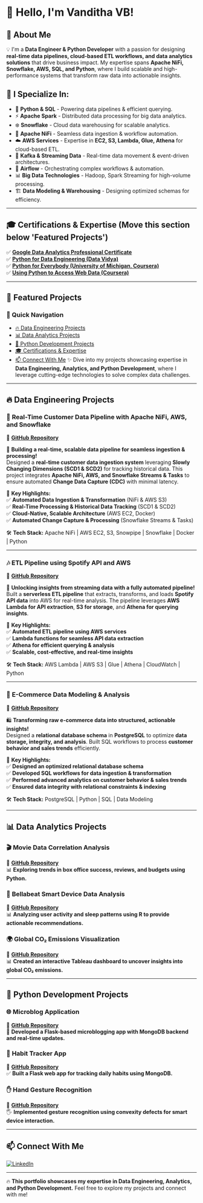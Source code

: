 # 👋 Hello, I'm Vanditha VB!

## 👋 About Me
💡 I'm a **Data Engineer & Python Developer** with a passion for designing **real-time data pipelines, cloud-based ETL workflows, and data analytics solutions** that drive business impact. My expertise spans **Apache NiFi, Snowflake, AWS, SQL, and Python**, where I build scalable and high-performance systems that transform raw data into actionable insights.

## 🎯 I Specialize In:

- 🚀 **Python & SQL** - Powering data pipelines & efficient querying.
- ⚡ **Apache Spark** - Distributed data processing for big data analytics.
- ❄️ **Snowflake** - Cloud data warehousing for scalable analytics.
- 🔗 **Apache NiFi** - Seamless data ingestion & workflow automation.
- ☁️ **AWS Services** - Expertise in **EC2, S3, Lambda, Glue, Athena** for cloud-based ETL.
- 📡 **Kafka & Streaming Data** - Real-time data movement & event-driven architectures.
- 🔄 **Airflow** - Orchestrating complex workflows & automation.
- 📊 **Big Data Technologies** - Hadoop, Spark Streaming for high-volume processing.
- 🏗 **Data Modeling & Warehousing** - Designing optimized schemas for efficiency.

---

## 🎓 **Certifications & Expertise** (Move this section below 'Featured Projects')
✅ **[Google Data Analytics Professional Certificate](https://coursera.org/share/09762e92c1f747b3fde10e1fc41ac4c5)**  
✅ **[Python for Data Engineering (Data Vidya)](https://www.linkedin.com/feed/update/urn:li:activity:7248794563635556352/)**  
✅ **[Python for Everybody (University of Michigan, Coursera)](https://www.coursera.org/account/accomplishments/verify/R9UYWNS4W5YZ)**  
✅ **[Using Python to Access Web Data (Coursera)](https://www.coursera.org/account/accomplishments/verify/MWHS96GHCF6S)**  

---

## 🚀 **Featured Projects**

### 📌 Quick Navigation
- [🔥 Data Engineering Projects](#-data-engineering-projects)
- [📊 Data Analytics Projects](#-data-analytics-projects)
- [🐍 Python Development Projects](#-python-development-projects)
- [🎓 Certifications & Expertise](#-certifications--expertise)
- [📫 Connect With Me](#-connect-with-me)
✨ Dive into my projects showcasing expertise in **Data Engineering, Analytics, and Python Development**, where I leverage cutting-edge technologies to solve complex data challenges.

---

## 🔥 **Data Engineering Projects**

### 🔹 **Real-Time Customer Data Pipeline with Apache NiFi, AWS, and Snowflake**  
🔗 **[GitHub Repository](https://github.com/vandithavb/Real-Time-Customer-Data-Pipeline-with-Apache-NiFi-AWS-and-Snowflake)**  

📡 **Building a real-time, scalable data pipeline for seamless ingestion & processing!**  
Designed a **real-time customer data ingestion system** leveraging **Slowly Changing Dimensions (SCD1 & SCD2)** for tracking historical data. This project integrates **Apache NiFi, AWS, and Snowflake Streams & Tasks** to ensure automated **Change Data Capture (CDC)** with minimal latency.

🔹 **Key Highlights:**  
✅ **Automated Data Ingestion & Transformation** (NiFi & AWS S3)  
✅ **Real-Time Processing & Historical Data Tracking** (SCD1 & SCD2)  
✅ **Cloud-Native, Scalable Architecture** (AWS EC2, Docker)  
✅ **Automated Change Capture & Processing** (Snowflake Streams & Tasks)  

🛠 **Tech Stack:** Apache NiFi | AWS EC2, S3, Snowpipe | Snowflake | Docker | Python  

---

### 🎶 **ETL Pipeline using Spotify API and AWS**  
🔗 **[GitHub Repository](https://github.com/vandithavb/Spotify-end-to-end-ETL-data-Pipeline--AWS)**  

🎵 **Unlocking insights from streaming data with a fully automated pipeline!**  
Built a **serverless ETL pipeline** that extracts, transforms, and loads **Spotify API data** into AWS for real-time analysis. The pipeline leverages **AWS Lambda for API extraction**, **S3 for storage**, and **Athena for querying insights**.

🔹 **Key Highlights:**  
✅ **Automated ETL pipeline using AWS services**  
✅ **Lambda functions for seamless API data extraction**  
✅ **Athena for efficient querying & analysis**  
✅ **Scalable, cost-effective, and real-time insights**  

🛠 **Tech Stack:** AWS Lambda | AWS S3 | Glue | Athena | CloudWatch | Python  

---

### 🛒 **E-Commerce Data Modeling & Analysis**  
🔗 **[GitHub Repository](https://github.com/vandithavb/vandithavb/tree/main/E-Commerce%20Data%20Modeling%20and%20Analysis)**  

🛍️ **Transforming raw e-commerce data into structured, actionable insights!**  
Designed a **relational database schema** in **PostgreSQL** to optimize **data storage, integrity, and analysis**. Built SQL workflows to process **customer behavior and sales trends** efficiently.

🔹 **Key Highlights:**  
✅ **Designed an optimized relational database schema**  
✅ **Developed SQL workflows for data ingestion & transformation**  
✅ **Performed advanced analytics on customer behavior & sales trends**  
✅ **Ensured data integrity with relational constraints & indexing**  

🛠 **Tech Stack:** PostgreSQL | Python | SQL | Data Modeling  

---

## 📊 **Data Analytics Projects**

### 🎬 **Movie Data Correlation Analysis**  
🔗 **[GitHub Repository](https://github.com/vandithavb/Data_Analysis_Projects/tree/main/Movie%20Data%20Correlation%20Analysis)**  
📊 **Exploring trends in box office success, reviews, and budgets using Python.**

### 📱 **Bellabeat Smart Device Data Analysis**  
🔗 **[GitHub Repository](https://github.com/vandithavb/Data_Analysis_Projects/tree/main/Smart%20Device%20Data%20Analysis)**  
📊 **Analyzing user activity and sleep patterns using R to provide actionable recommendations.**

### 🌍 **Global CO₂ Emissions Visualization**  
🔗 **[GitHub Repository](https://github.com/vandithavb/Data_Analysis_Projects/tree/main/Global%20co2%20emissions)**  
📊 **Created an interactive Tableau dashboard to uncover insights into global CO₂ emissions.**

---

## 🐍 **Python Development Projects**

### 🌐 **Microblog Application**  
🔗 **[GitHub Repository](https://github.com/vandithavb/microblog-python-web)**  
📝 **Developed a Flask-based microblogging app with MongoDB backend and real-time updates.**

### 🎯 **Habit Tracker App**  
🔗 **[GitHub Repository](https://github.com/vandithavb/HabitTracker)**  
✅ **Built a Flask web app for tracking daily habits using MongoDB.**

### ✋ **Hand Gesture Recognition**  
🔗 **[GitHub Repository](https://github.com/vandithavb/git-repo)**  
🖐 **Implemented gesture recognition using convexity defects for smart device interaction.**

---

## 📫 **Connect With Me**
[![LinkedIn](https://img.shields.io/badge/LinkedIn-0077B5?logo=linkedin&logoColor=white)](https://www.linkedin.com/in/vanditha-vb-6b9b12196/)  

---

🔥 **This portfolio showcases my expertise in Data Engineering, Analytics, and Python Development.** Feel free to explore my projects and connect with me!
